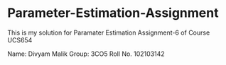 # Parameter-Estimation-Assignment
This is my solution for Paramater Estimation Assignment-6 of Course UCS654

Name: Divyam Malik
Group: 3CO5
Roll No. 102103142
